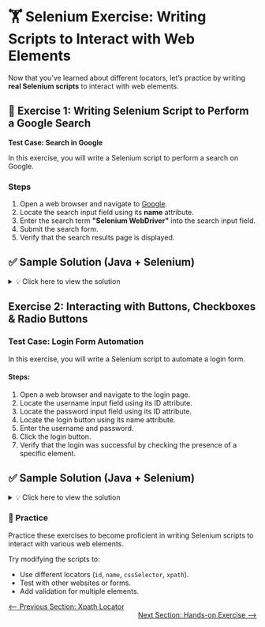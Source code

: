 # 🏋️ Selenium Exercise: Writing Scripts to Interact with Web Elements  

Now that you’ve learned about different locators, let’s practice by writing **real Selenium scripts** to interact with web elements.  

## 📝 Exercise 1: Writing Selenium Script to Perform a Google Search  

**Test Case: Search in Google**  

In this exercise, you will write a Selenium script to perform a search on Google.  

### Steps  
1. Open a web browser and navigate to [Google](https://www.google.com).  
2. Locate the search input field using its **name** attribute.  
3. Enter the search term **"Selenium WebDriver"** into the search input field.  
4. Submit the search form.  
5. Verify that the search results page is displayed.  

## ✅ Sample Solution (Java + Selenium)  

<details>
<summary>💡 Click here to view the solution</summary>

```java
import org.openqa.selenium.By;
import org.openqa.selenium.WebDriver;
import org.openqa.selenium.WebElement;
import org.openqa.selenium.chrome.ChromeDriver;

public class GoogleSearchTest {
    public static void main(String[] args) {
        // 1. Create a new instance of the ChromeDriver
        WebDriver driver = new ChromeDriver();

        // 2. Navigate to Google
        driver.get("https://www.google.com");

        // 3. Locate the search input field by its name attribute
        WebElement searchField = driver.findElement(By.name("q"));

        // 4. Enter the search term
        searchField.sendKeys("Selenium WebDriver");

        // 5. Submit the search form
        searchField.submit();

        // 6. Verify that the search results page is displayed
        String title = driver.getTitle();
        if (title.contains("Selenium WebDriver")) {
            System.out.println("Test Passed ✅");
        } else {
            System.out.println("Test Failed ❌");
        }

        // 7. Close the browser
        driver.quit();
    }
}
```
</details>

## Exercise 2: Interacting with Buttons, Checkboxes & Radio Buttons

### Test Case: Login Form Automation

In this exercise, you will write a Selenium script to automate a login form.

#### Steps:
1. Open a web browser and navigate to the login page.
2. Locate the username input field using its ID attribute.
3. Locate the password input field using its ID attribute.
4. Locate the login button using its name attribute.
5. Enter the username and password.
6. Click the login button.
7. Verify that the login was successful by checking the presence of a specific element.

## ✅ Sample Solution (Java + Selenium)
<details> <summary>💡 Click here to view the solution</summary>

```java
import org.openqa.selenium.By;
import org.openqa.selenium.WebDriver;
import org.openqa.selenium.WebElement;
import org.openqa.selenium.chrome.ChromeDriver;

public class LoginFormTest {
    public static void main(String[] args) {
        // 1. Create a new instance of the ChromeDriver
        WebDriver driver = new ChromeDriver();

        // 2. Navigate to the login page
        driver.get("https://example.com/login");

        // 3. Locate the username input field by its ID attribute
        WebElement usernameField = driver.findElement(By.id("username"));

        // 4. Locate the password input field by its ID attribute
        WebElement passwordField = driver.findElement(By.id("password"));

        // 5. Locate the login button by its name attribute
        WebElement loginButton = driver.findElement(By.name("login"));

        // 6. Enter the username
        usernameField.sendKeys("your-username");

        // 7. Enter the password
        passwordField.sendKeys("your-password");

        // 8. Click the login button
        loginButton.click();

        // 9. Verify that the login was successful by checking the presence of a specific element
        WebElement dashboardElement = driver.findElement(By.id("dashboard"));
        if (dashboardElement.isDisplayed()) {
            System.out.println("Login Test Passed ✅");
        } else {
            System.out.println("Login Test Failed ❌");
        }

        // 10. Close the browser
        driver.quit();
    }
}
```
</details>

### 🎯 Practice 

Practice these exercises to become proficient in writing Selenium scripts to interact with various web elements.  

Try modifying the scripts to:  
- Use different locators (`id`, `name`, `cssSelector`, `xpath`).  
- Test with other websites or forms.  
- Add validation for multiple elements.  


<div style="width: 100%">
<a href='7_xpath_locator.md'><-- Previous Section: Xpath Locator</a>
<div align="right"><a href='hands-on-exercise.md'> Next Section: Hands-on Exercise --></a></div>
</div>
